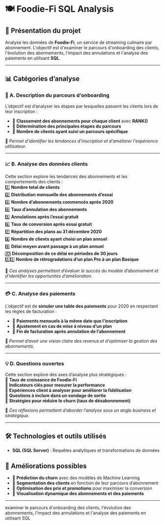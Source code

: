 # 🍽️ Foodie-Fi SQL Analysis

## 📌 Présentation du projet  
Analyse les données de **Foodie-Fi**, un service de streaming culinaire par abonnement. L'objectif est d'examiner le parcours d'onboarding des clients, l'évolution des abonnements, l'impact des annulations et l'analyse des paiements en utilisant **SQL**.

---

## 📊 Catégories d’analyse

### 📍 A. Description du parcours d'onboarding  
L’objectif est d’analyser les étapes par lesquelles passent les clients lors de leur inscription :  
- 🔹 **Classement des abonnements pour chaque client** avec **RANK()**  
- 🔹 **Détermination des principales étapes du parcours**  
- 🔹 **Nombre de clients ayant suivi un parcours spécifique**  

📌 *Permet d'identifier les tendances d'inscription et d'améliorer l'expérience utilisateur.*

---

### 📈 B. Analyse des données clients  
Cette section explore les tendances des abonnements et les comportements des clients :  
1️⃣ **Nombre total de clients**  
2️⃣ **Distribution mensuelle des abonnements d’essai**  
3️⃣ **Nombre d’abonnements commencés après 2020**  
4️⃣ **Taux d’annulation des abonnements**  
5️⃣ **Annulations après l’essai gratuit**  
6️⃣ **Taux de conversion après essai gratuit**  
7️⃣ **Répartition des plans au 31 décembre 2020**  
8️⃣ **Nombre de clients ayant choisi un plan annuel**  
9️⃣ **Délai moyen avant passage à un plan annuel**  
🔟 **Décomposition de ce délai en périodes de 30 jours**  
1️⃣1️⃣ **Nombre de rétrogradations d’un plan Pro à un plan Basique**  

📌 *Ces analyses permettent d’évaluer le succès du modèle d’abonnement et d’identifier les opportunités d’amélioration.*

---

### 💳 C. Analyse des paiements  
L’objectif est de **simuler une table des paiements** pour 2020 en respectant les règles de facturation :  
- 📆 **Paiements mensuels à la même date que l’inscription**  
- 🔄 **Ajustement en cas de mise à niveau d’un plan**  
- 🏁 **Fin de facturation après annulation de l’abonnement**  

📌 *Permet d’avoir une vision claire des revenus et d’optimiser la gestion des abonnements.*

---

### 💡 D. Questions ouvertes  
Cette section explore des axes d’analyse plus stratégiques :  
🔹 **Taux de croissance de Foodie-Fi**  
🔹 **Indicateurs clés pour mesurer la performance**  
🔹 **Expériences client à analyser pour améliorer la fidélisation**  
🔹 **Questions à inclure dans un sondage de sortie**  
🔹 **Stratégies pour réduire le churn (taux de désabonnement)**  

📌 *Ces réflexions permettent d’aborder l’analyse sous un angle business et stratégique.*

---

## 🛠️ Technologies et outils utilisés  
- **SQL (SQL Server)** : Requêtes analytiques et transformations de données  

## 🎯 Améliorations possibles  
- 🔹 **Prédiction du churn** avec des modèles de Machine Learning  
- 🔹 **Segmentation des clients** en fonction de leur parcours d’abonnement  
- 🔹 **Optimisation des prix et promotions** pour maximiser la conversion  
- 🔹 **Visualisation dynamique des abonnements et des paiements**  

---

examiner le parcours d'onboarding des clients, l'évolution des abonnements, l'impact des annulations et l'analyse des paiements en utilisant SQL
